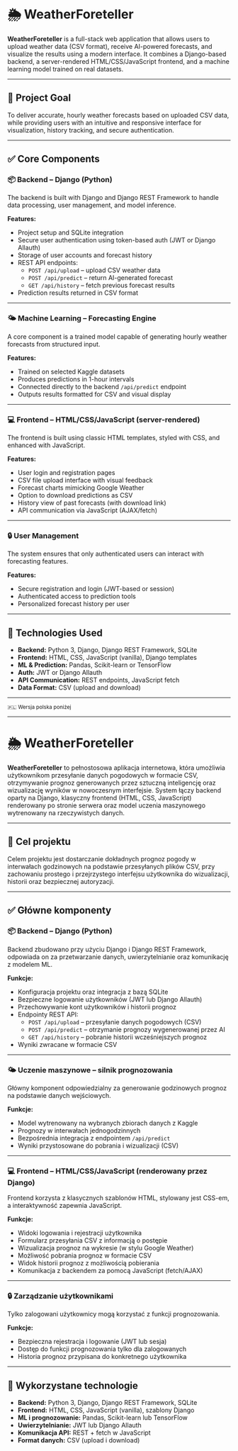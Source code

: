 # 🌦️ WeatherForeteller

**WeatherForeteller** is a full-stack web application that allows users to upload weather data (CSV format), receive AI-powered forecasts, and visualize the results using a modern interface. It combines a Django-based backend, a server-rendered HTML/CSS/JavaScript frontend, and a machine learning model trained on real datasets.

---

## 🎯 Project Goal

To deliver accurate, hourly weather forecasts based on uploaded CSV data, while providing users with an intuitive and responsive interface for visualization, history tracking, and secure authentication.

---

## ✅ Core Components

### 📦 Backend – Django (Python)

The backend is built with Django and Django REST Framework to handle data processing, user management, and model inference.

**Features:**

- Project setup and SQLite integration
- Secure user authentication using token-based auth (JWT or Django Allauth)
- Storage of user accounts and forecast history
- REST API endpoints:
  - `POST /api/upload` – upload CSV weather data
  - `POST /api/predict` – return AI-generated forecast
  - `GET /api/history` – fetch previous forecast results
- Prediction results returned in CSV format

---

### 🌤️ Machine Learning – Forecasting Engine

A core component is a trained model capable of generating hourly weather forecasts from structured input.

**Features:**

- Trained on selected Kaggle datasets
- Produces predictions in 1-hour intervals
- Connected directly to the backend `/api/predict` endpoint
- Outputs results formatted for CSV and visual display

---

### 💻 Frontend – HTML/CSS/JavaScript (server-rendered)

The frontend is built using classic HTML templates, styled with CSS, and enhanced with JavaScript.

**Features:**

- User login and registration pages
- CSV file upload interface with visual feedback
- Forecast charts mimicking Google Weather
- Option to download predictions as CSV
- History view of past forecasts (with download link)
- API communication via JavaScript (AJAX/fetch)

---

### 🔒 User Management

The system ensures that only authenticated users can interact with forecasting features.

**Features:**

- Secure registration and login (JWT-based or session)
- Authenticated access to prediction tools
- Personalized forecast history per user

---

## 🧪 Technologies Used

- **Backend:** Python 3, Django, Django REST Framework, SQLite
- **Frontend:** HTML, CSS, JavaScript (vanilla), Django templates
- **ML & Prediction:** Pandas, Scikit-learn or TensorFlow
- **Auth:** JWT or Django Allauth
- **API Communication:** REST endpoints, JavaScript fetch
- **Data Format:** CSV (upload and download)

---

<sub>🇵🇱 Wersja polska poniżej</sub>

---

# 🌦️ WeatherForeteller

**WeatherForeteller** to pełnostosowa aplikacja internetowa, która umożliwia użytkownikom przesyłanie danych pogodowych w formacie CSV, otrzymywanie prognoz generowanych przez sztuczną inteligencję oraz wizualizację wyników w nowoczesnym interfejsie. System łączy backend oparty na Django, klasyczny frontend (HTML, CSS, JavaScript) renderowany po stronie serwera oraz model uczenia maszynowego wytrenowany na rzeczywistych danych.

---

## 🎯 Cel projektu

Celem projektu jest dostarczanie dokładnych prognoz pogody w interwałach godzinowych na podstawie przesyłanych plików CSV, przy zachowaniu prostego i przejrzystego interfejsu użytkownika do wizualizacji, historii oraz bezpiecznej autoryzacji.

---

## ✅ Główne komponenty

### 📦 Backend – Django (Python)

Backend zbudowano przy użyciu Django i Django REST Framework, odpowiada on za przetwarzanie danych, uwierzytelnianie oraz komunikację z modelem ML.

**Funkcje:**

- Konfiguracja projektu oraz integracja z bazą SQLite
- Bezpieczne logowanie użytkowników (JWT lub Django Allauth)
- Przechowywanie kont użytkowników i historii prognoz
- Endpointy REST API:
  - `POST /api/upload` – przesyłanie danych pogodowych (CSV)
  - `POST /api/predict` – otrzymanie prognozy wygenerowanej przez AI
  - `GET /api/history` – pobranie historii wcześniejszych prognoz
- Wyniki zwracane w formacie CSV

---

### 🌤️ Uczenie maszynowe – silnik prognozowania

Główny komponent odpowiedzialny za generowanie godzinowych prognoz na podstawie danych wejściowych.

**Funkcje:**

- Model wytrenowany na wybranych zbiorach danych z Kaggle
- Prognozy w interwałach jednogodzinnych
- Bezpośrednia integracja z endpointem `/api/predict`
- Wyniki przystosowane do pobrania i wizualizacji (CSV)

---

### 💻 Frontend – HTML/CSS/JavaScript (renderowany przez Django)

Frontend korzysta z klasycznych szablonów HTML, stylowany jest CSS-em, a interaktywność zapewnia JavaScript.

**Funkcje:**

- Widoki logowania i rejestracji użytkownika
- Formularz przesyłania CSV z informacją o postępie
- Wizualizacja prognoz na wykresie (w stylu Google Weather)
- Możliwość pobrania prognoz w formacie CSV
- Widok historii prognoz z możliwością pobierania
- Komunikacja z backendem za pomocą JavaScript (fetch/AJAX)

---

### 🔒 Zarządzanie użytkownikami

Tylko zalogowani użytkownicy mogą korzystać z funkcji prognozowania.

**Funkcje:**

- Bezpieczna rejestracja i logowanie (JWT lub sesja)
- Dostęp do funkcji prognozowania tylko dla zalogowanych
- Historia prognoz przypisana do konkretnego użytkownika

---

## 🧪 Wykorzystane technologie

- **Backend:** Python 3, Django, Django REST Framework, SQLite
- **Frontend:** HTML, CSS, JavaScript (vanilla), szablony Django
- **ML i prognozowanie:** Pandas, Scikit-learn lub TensorFlow
- **Uwierzytelnianie:** JWT lub Django Allauth
- **Komunikacja API:** REST + fetch w JavaScript
- **Format danych:** CSV (upload i download)
